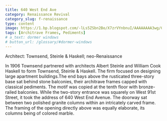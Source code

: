 ```yaml
---
title: 640 West End Ave
category: Renaissance Revival
category_slug: f-renaissance
type: content
image: https://1.bp.blogspot.com/-lLs5ZSbn2Bo/X7zrVYnbnuI/AAAAAAAA3wg/Gkwli0KcPI4iFBOiYlYHIiVkEcSRlHmTACLcBGAsYHQ/s688/640%2Bwest%2Bend%2Bav%2B1914.png
tags: [Architrave Frames, Pediments]
# a_text: dormer windows
# button_url: /glossary/#dormer-windows
---
```


Architect: Townsend, Steinle & Haskell; neo-Renaissance

In 1906 Townsend partnered with architects Albert Steinle and William Cook Haskell to form Townsend, Steinle & Haskell.  The firm focused on designing large apartment buildings.The end bays above the rusticated three-story base sat behind stone balconies, their architrave frames capped with classical pediments.  The motif was copied at the tenth floor with bronze-railed balconies.  While the two-story entrance was squarely on West 91st Street, it took the address of 640 West End Avenue.   The doorway sat between two polished granite columns within an intricately carved frame.  The framing of the opening directly above was equally elaborate, its columns being of colored marble.
 

